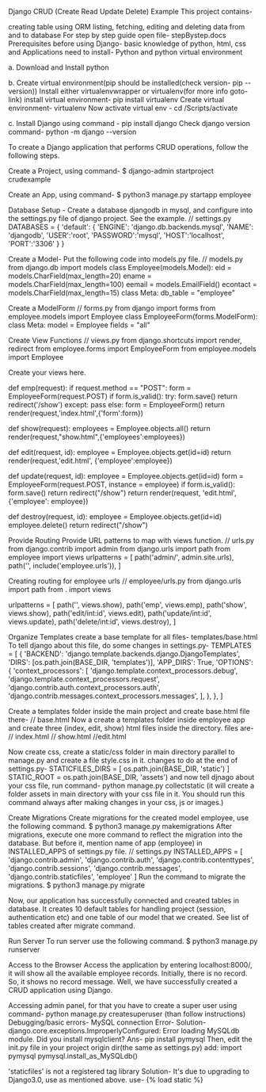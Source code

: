 Django CRUD (Create Read Update Delete) Example
This project contains-

creating table using ORM
listing, fetching, editing and deleting data from and to database
For step by step guide open file- stepBystep.docs
Prerequisites before using Django- basic knowledge of python, html, css and Applications need to install- Python and python virtual environment

a. Download and Install python

b. Create virtual environment(pip should be installed(check version- pip --version)) Install either virtualenvwrapper or virtualenv(for more info goto- link) install virtual environment- pip install virtualenv Create virtual environment- virtualenv Now activate virtual env - cd /Scripts/activate

c. Install Django using command - pip install django Check django version command- python -m django --version

To create a Django application that performs CRUD operations, follow the following steps.

Create a Project, using command- $ django-admin startproject crudexample

Create an App, using command- $ python3 manage.py startapp employee

Database Setup - Create a database djangodb in mysql, and configure into the settings.py file of django project. See the example. // settings.py DATABASES = {
'default': {
'ENGINE': 'django.db.backends.mysql',
'NAME': 'djangodb',
'USER':'root',
'PASSWORD':'mysql',
'HOST':'localhost',
'PORT':'3306'
}
}

Create a Model- Put the following code into models.py file. // models.py from django.db import models
class Employee(models.Model):
eid = models.CharField(max_length=20)
ename = models.CharField(max_length=100)
eemail = models.EmailField()
econtact = models.CharField(max_length=15)
class Meta:
db_table = "employee"

Create a ModelForm // forms.py from django import forms
from employee.models import Employee
class EmployeeForm(forms.ModelForm):
class Meta:
model = Employee
fields = "all"

Create View Functions // views.py from django.shortcuts import render, redirect
from employee.forms import EmployeeForm
from employee.models import Employee

Create your views here.

def emp(request):
if request.method == "POST":
form = EmployeeForm(request.POST)
if form.is_valid():
try:
form.save()
return redirect('/show')
except:
pass
else:
form = EmployeeForm()
return render(request,'index.html',{'form':form})

def show(request):
employees = Employee.objects.all()
return render(request,"show.html",{'employees':employees})

def edit(request, id):
employee = Employee.objects.get(id=id)
return render(request,'edit.html', {'employee':employee})

def update(request, id):
employee = Employee.objects.get(id=id)
form = EmployeeForm(request.POST, instance = employee)
if form.is_valid():
form.save()
return redirect("/show")
return render(request, 'edit.html', {'employee': employee})

def destroy(request, id):
employee = Employee.objects.get(id=id)
employee.delete()
return redirect("/show")

Provide Routing Provide URL patterns to map with views function. // urls.py from django.contrib import admin
from django.urls import path
from employee import views
urlpatterns = [
path('admin/', admin.site.urls), path('', include('employee.urls')), ]

Creating routing for employee urls // employee/urls.py from django.urls import path from . import views

urlpatterns = [ path('', views.show), path('emp', views.emp), path('show', views.show), path('edit/int:id', views.edit), path('update/int:id', views.update), path('delete/int:id', views.destroy), ]

Organize Templates
create a base template for all files- templates/base.html To tell django about this file, do some changes in settings.py- TEMPLATES = [ { 'BACKEND': 'django.template.backends.django.DjangoTemplates', 'DIRS': [os.path.join(BASE_DIR, 'templates')], 'APP_DIRS': True, 'OPTIONS': { 'context_processors': [ 'django.template.context_processors.debug', 'django.template.context_processors.request', 'django.contrib.auth.context_processors.auth', 'django.contrib.messages.context_processors.messages', ], }, }, ]

Create a templates folder inside the main project and create base.html file there- // base.html Now a create a templates folder inside employee app and create three (index, edit, show) html files inside the directory. files are- // index.html // show.html //edit.html

Now create css, create a static/css folder in main directory parallel to manage.py and create a file style.css in it. changes to do at the end of settings.py- STATICFILES_DIRS = [ os.path.join(BASE_DIR, 'static') ] STATIC_ROOT = os.path.join(BASE_DIR, 'assets')
and now tell djnago about your css file, run command- python manage.py collectstatic (it will create a folder assets in main directory with your css file in it. You should run this command always after making changes in your css, js or images.)

Create Migrations Create migrations for the created model employee, use the following command. $ python3 manage.py makemigrations
After migrations, execute one more command to reflect the migration into the database. But before it, mention name of app (employee) in INSTALLED_APPS of settings.py file. // settings.py INSTALLED_APPS = [
'django.contrib.admin',
'django.contrib.auth',
'django.contrib.contenttypes',
'django.contrib.sessions',
'django.contrib.messages',
'django.contrib.staticfiles',
'employee'
]
Run the command to migrate the migrations. $ python3 manage.py migrate

Now, our application has successfully connected and created tables in database. It creates 10 default tables for handling project (session, authentication etc) and one table of our model that we created. See list of tables created after migrate command.

Run Server To run server use the following command. $ python3 manage.py runserver

Access to the Browser Access the application by entering localhost:8000/, it will show all the available employee records. Initially, there is no record. So, it shows no record message. Well, we have successfully created a CRUD application using Django. 

Accessing admin panel, for that you have to create a super user using command- python manage.py createsuperuser (than follow instructions)
Debugging/basic errors-
MySQL connection Error- Solution- django.core.exceptions.ImproperlyConfigured: Error loading MySQLdb module. Did you install mysqlclient? Ans- pip install pymysql Then, edit the init.py file in your project origin dir(the same as settings.py) add: import pymysql pymysql.install_as_MySQLdb()

'staticfiles' is not a registered tag library Solution- It's due to upgrading to Django3.0, use as mentioned above. use- {% load static %}
